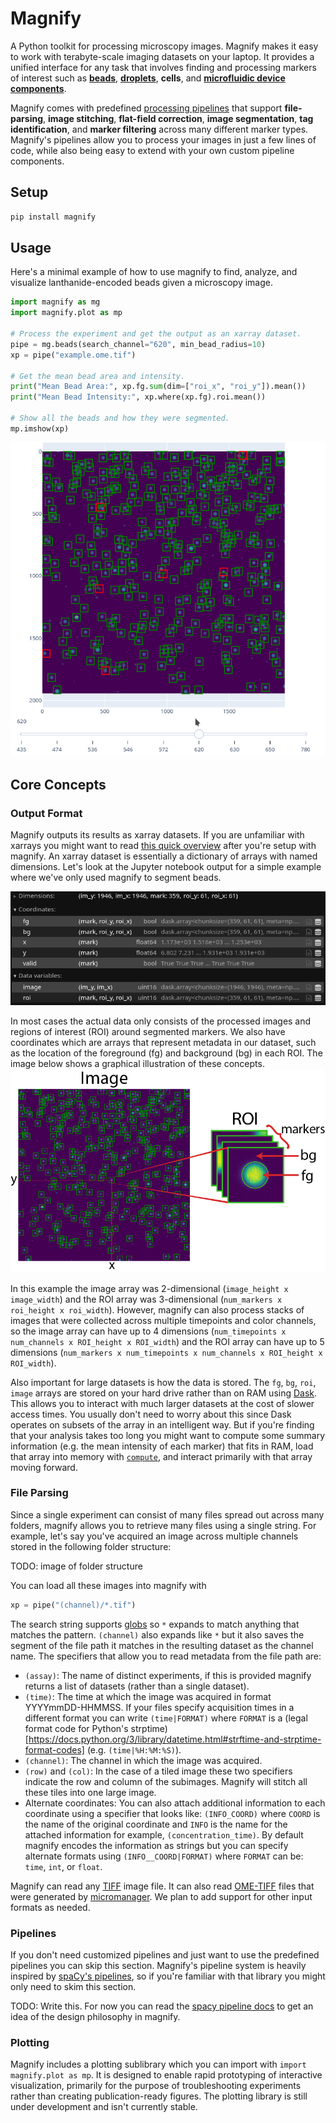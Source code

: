 # Magnify
A Python toolkit for processing microscopy images. Magnify makes it easy to work with terabyte-scale imaging datasets on your laptop. It provides a unified interface for any task that involves finding and processing markers of interest such as [**beads**](https://www.nature.com/articles/s41378-020-00220-3), [**droplets**](https://pubs.acs.org/doi/pdf/10.1021/acs.analchem.0c02499), **cells**, and [**microfluidic device components**](https://www.science.org/doi/full/10.1126/science.abf8761).

Magnify comes with predefined [processing pipelines](https://github.com/FordyceLab/magnify/blob/main/src/magnify/registry.py) that support **file-parsing**, **image stitching**, **flat-field correction**, **image segmentation**, **tag identification**, and **marker filtering** across many different marker types. Magnify's pipelines allow you to process your images in just a few lines of code, while also being easy to extend with your own custom pipeline components.

## Setup
```sh
pip install magnify
```

## Usage
Here's a minimal example of how to use magnify to find, analyze, and visualize lanthanide-encoded beads given a microscopy image.
```python
import magnify as mg
import magnify.plot as mp

# Process the experiment and get the output as an xarray dataset.
pipe = mg.beads(search_channel="620", min_bead_radius=10)
xp = pipe("example.ome.tif")

# Get the mean bead area and intensity.
print("Mean Bead Area:", xp.fg.sum(dim=["roi_x", "roi_y"]).mean())
print("Mean Bead Intensity:", xp.where(xp.fg).roi.mean())

# Show all the beads and how they were segmented.
mp.imshow(xp)
```
![](static/imshow.gif)

## Core Concepts
### Output Format
Magnify outputs its results as xarray datasets. If you are unfamiliar with xarrays you might want to read [this quick overview](https://docs.xarray.dev/en/stable/getting-started-guide/quick-overview.html) after you're setup with magnify. An xarray dataset is essentially a dictionary of arrays with named dimensions. Let's look at the Jupyter notebook output for a simple example where we've only used magnify to segment beads.

![](static/xarray.png)

In most cases the actual data only consists of the processed images and regions of interest (ROI) around segmented markers. We also have coordinates which are arrays that represent metadata in our dataset, such as the location of the foreground (fg) and background (bg) in each ROI. The image below shows a graphical illustration of these concepts.
![](static/xarray-components.png)

In this example the image array was 2-dimensional (`image_height x image_width`) and the ROI array was 3-dimensional (`num_markers x roi_height x roi_width`). However, magnify can also process stacks of images that were collected across multiple timepoints and color channels, so the image array can have up to 4 dimensions (`num_timepoints x num_channels x ROI_height x ROI_width`) and the ROI array can have up to 5 dimensions (`num_markers x num_timepoints x num_channels x ROI_height x ROI_width`).

Also important for large datasets is how the data is stored. The `fg`, `bg`, `roi`, `image` arrays are stored on your hard drive rather than on RAM using [Dask](https://docs.dask.org/en/stable/presentations.html). This allows you to interact with much larger datasets at the cost of slower access times. You usually don't need to worry about this since Dask operates on subsets of the array in an intelligent way. But if you're finding that your analysis takes too long you might want to compute some summary information (e.g. the mean intensity of each marker) that fits in RAM, load that array into memory with [`compute`](https://docs.xarray.dev/en/stable/generated/xarray.DataArray.compute.html), and interact primarily with that array moving forward.

### File Parsing
Since a single experiment can consist of many files spread out across many folders, magnify allows you to retrieve many files using a single string. For example, let's say you've acquired an image across multiple channels stored in the following folder structure:

TODO: image of folder structure

You can load all these images into magnify with
```python
xp = pipe("(channel)/*.tif")
```
The search string supports [globs](https://en.wikipedia.org/wiki/Glob_(programming)) so `*` expands to match anything that matches the pattern. `(channel)` also expands like `*` but it also saves the segment of the file path it matches in the resulting dataset as the  channel name. The specifiers that allow you to read metadata from the file path are:
- `(assay)`: The name of distinct experiments, if this is provided magnify returns a list of datasets (rather than a single dataset).
- `(time)`: The time at which the image was acquired in format YYYYmmDD-HHMMSS. If your files specify acquisition times in a different format you can write `(time|FORMAT)` where `FORMAT` is a (legal format code for Python's strptime)[https://docs.python.org/3/library/datetime.html#strftime-and-strptime-format-codes] (e.g. `(time|%H:%M:%S)`).
- `(channel)`: The channel in which the image was acquired.
- `(row)` and `(col)`: In the case of a tiled image these two specifiers indicate the row and column of the subimages. Magnify will stitch all these tiles into one large image.
- Alternate coordinates: You can also attach additional information to each coordinate using a specifier that looks like: `(INFO_COORD)` where `COORD` is the name of the original coordinate and `INFO` is the name for the attached information for example, `(concentration_time)`. By default magnify encodes the information as strings but you can specify alternate formats using `(INFO__COORD|FORMAT)` where `FORMAT` can be: `time`, `int`, or `float`.

Magnify can read any [TIFF](https://en.wikipedia.org/wiki/TIFF) image file. It can also read [OME-TIFF](https://docs.openmicroscopy.org/ome-model/5.6.3/ome-tiff/) files that were generated by [micromanager](https://micro-manager.org/). We plan to add support for other input formats as needed.

### Pipelines
If you don't need customized pipelines and just want to use the predefined pipelines you can skip this section.
Magnify's pipeline system is heavily inspired by [spaCy's pipelines](https://spacy.io/), so if you're familiar with that library you might only need to skim this section.

TODO: Write this. For now you can read the [spacy pipeline docs](https://spacy.io/usage/processing-pipelines) to get an idea of the design philosophy in magnify.

### Plotting
Magnify includes a plotting sublibrary which you can import with `import magnify.plot as mp`. It is designed to enable rapid prototyping of interactive visualization, primarily for the purpose of troubleshooting experiments rather than creating publication-ready figures. The plotting library is still under development and isn't currently stable.
